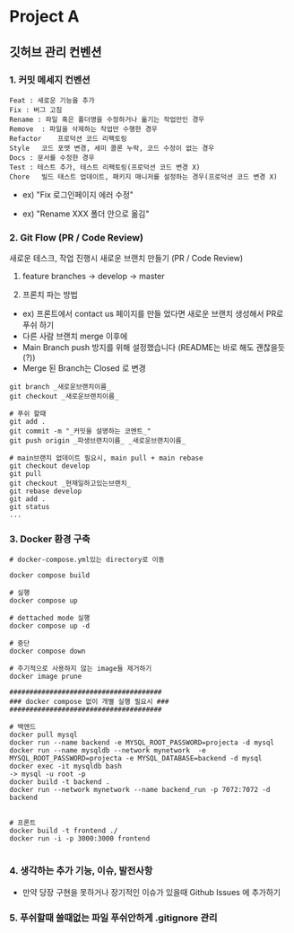 
# Project A

## 깃허브 관리 컨벤션
### 1. 커밋 메세지 컨벤션
```
Feat : 새로운 기능을 추가
Fix : 버그 고침
Rename : 파일 혹은 폴더명을 수정하거나 옮기는 작업만인 경우
Remove	: 파일을 삭제하는 작업만 수행한 경우
Refactor	프로덕션 코드 리팩토링
Style	코드 포맷 변경, 세미 콜론 누락, 코드 수정이 없는 경우
Docs : 문서를 수정한 경우
Test : 테스트 추가, 테스트 리팩토링(프로덕션 코드 변경 X)
Chore	빌드 태스트 업데이트, 패키지 매니저를 설정하는 경우(프로덕션 코드 변경 X)
```
- ex) "Fix 로그인페이지 에러 수정"

- ex) "Rename XXX 폴더 안으로 옮김"


### 2. Git Flow (PR / Code Review)
새로운 테스크, 작업 진행시 새로운 브랜치 만들기 (PR / Code Review)
1. feature branches -> develop -> master

2. 프론치 파는 방법
- ex) 프론트에서 contact us 페이지를 만들 었다면 새로운 브랜치 생성해서 PR로 푸쉬 하기
- 다른 사람 브랜치 merge 이후에 
- Main Branch push 방지를 위해 설정했습니다 (README는 바로 해도 괜찮을듯 (?))
- Merge 된 Branch는 Closed 로 변경
```
git branch _새로운브랜치이름_
git checkout _새로운브랜치이름_

# 푸쉬 할때
git add . 
git commit -m "_커밋을 설명하는 코멘트_"
git push origin _파생브랜치이름_ _새로운브랜치이름_

# main브랜치 없데이트 필요시, main pull + main rebase
git checkout develop
git pull
git checkout _현재일하고있는브랜치_
git rebase develop
git add .
git status 
...

```

### 3. Docker 환경 구축
```
# docker-compose.yml있는 directory로 이동

docker compose build

# 실행
docker compose up

# dettached mode 실행
docker compose up -d

# 중단
docker compose down

# 주기적으로 사용하지 않는 image들 제거하기
docker image prune

######################################
### docker compose 없이 개별 실행 필요시 ###
######################################

# 백엔드
docker pull mysql
docker run --name backend -e MYSQL_ROOT_PASSWORD=projecta -d mysql
docker run --name mysqldb --network mynetwork  -e MYSQL_ROOT_PASSWORD=projecta -e MYSQL_DATABASE=backend -d mysql
docker exec -it mysqldb bash
-> mysql -u root -p
docker build -t backend .
docker run --network mynetwork --name backend_run -p 7072:7072 -d backend


# 프론트
docker build -t frontend ./
docker run -i -p 3000:3000 frontend


```




### 4. 생각하는 추가 기능, 이슈, 발전사항
- 만약 당장 구현을 못하거나 장기적인 이슈가 있을때 Github Issues 에 추가하기

### 5. 푸쉬할때 쓸때없는 파일 푸쉬안하게 .gitignore 관리
